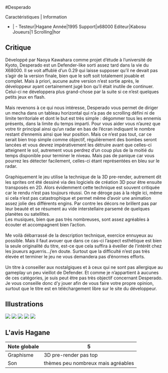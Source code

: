 #Desperado

Caractéristiques | Information
- | -
Testeur|Hagane
Année|1995
Support|x68000
Editeur|Kabosu
Joueurs|1
Scrolling|hor

## Critique
Développé par Naoya Kawahara comme projet d’étude à l’université de Kyoto, Desperado est un Defender-like sorti assez tard dans la vie du X68000. Il se voit affublé d’un 0.29 qui laisse supposer qu’il ne devait pas s’agir de la version finale, bien que le soft soit totalement jouable et complet. Mais à priori, aucune autre version n’est sortie après, le développeur ayant certainement jugé bon qu’il était inutile de continuer. Celui-ci ne développera plus grand-chose par la suite si ce n’est quelques petits jeux en flash.<br/><br/>Mais revenons à ce qui nous intéresse, Desperado vous permet de diriger un mecha dans un tableau horizontal qui n’a pas de scrolling défini ni de limite territoriale et dont le but est très simple : dégommer tous les ennemis présents, dans la limite du temps imparti. Pour vous aider vous n’aurez que votre tir principal ainsi qu’un radar en bas de l’écran indiquant le nombre restant d’ennemis ainsi que leur position. Mais ce n’est pas tout, car ce serait bien trop simple comme objectif, régulièrement des bombes seront lancées et vous devrez impérativement les détruire avant que celles-ci atteignent le sol, autrement vous perdrez d’un coup plus de la moitié du temps disponible pour terminer le niveau. Mais pas de panique car vous pourrez les détecter facilement, celles-ci étant représentées en bleu sur le radar.<br/><br/>Graphiquement le jeu utilise la technique de la 3D pre-render, autrement dit les sprites ont été dessiné via des logiciels de création 3D pour être ensuite transposés en 2D. Alors évidemment cette technique est souvent critiquée car le rendu n’est pas toujours réussi. On ne déroge pas à la règle ici, même si cela n’est pas catastrophique et permet même d’avoir une animation assez jolie des différents engins. Par contre les décors ne brillent pas par leur beauté et se résument au vide interstellaire parsemé de quelques planètes ou satellites.<br/>Les musiques, bien que pas très nombreuses, sont assez agréables à écouter et accompagnent bien l’action.<br/><br/>Me voilà débarrassé de la description technique, exercice ennuyeux au possible. Mais il faut avouer que dans ce cas-ci l’aspect esthétique est bien la seule originalité du titre, est-ce que cela suffira à éveiller de l’intérêt chez les joueurs aguerris…j’en doute. Surtout que la difficulté n’est pas très élevée et terminer le jeu ne vous demandera pas d’énormes efforts.<br/><br/>Un titre à conseiller aux nostalgiques et à ceux qui ne sont pas allergique au gameplay un peu vieillot de Defender. Et comme je n’appartient à aucunes de ces catégories, je suis peut être pas très objectif concernant Desperado. Je vous conseille donc d’y jouer afin de vous faire votre propre opinion, surtout que le titre est en téléchargement libre sur le site du développeur. 

## Illustrations
![](http://www.shmup.com/images/thumbs/img_fiche_1_1021.jpg)
![](http://www.shmup.com/images/thumbs/img_fiche_2_1021.jpg)
![](http://www.shmup.com/images/thumbs/img_fiche_3_1021.jpg)
![](http://www.shmup.com/images/thumbs/img_fiche_4_1021.jpg)
![](http://www.shmup.com/images/thumbs/img_fiche_5_1021.jpg)

## L'avis Hagane
Note globale|5
-|-
Graphisme|3D pre-render pas top 
Son| thèmes peu nombreux mais agréables
